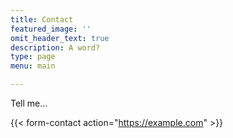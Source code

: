 ```yaml
---
title: Contact
featured_image: ''
omit_header_text: true
description: A word?
type: page
menu: main

---
```


Tell me...

{{< form-contact action="https://example.com"  >}}